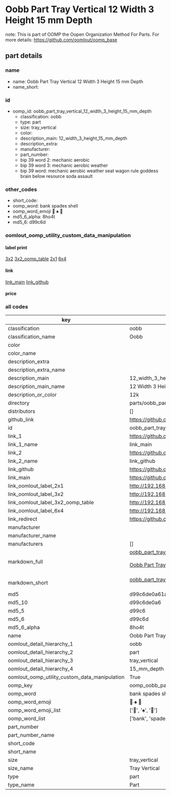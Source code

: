 # Oobb Part Tray Vertical 12 Width 3 Height 15 mm Depth  

note: This is part of OOMP the Oopen Organization Method For Parts. For more details: https://github.com/oomlout/oomp_base

##  part details
  







### name
* name: Oobb Part Tray Vertical 12 Width 3 Height 15 mm Depth
* name_short: 
### id
* oomp_id: oobb_part_tray_vertical_12_width_3_height_15_mm_depth
  * classification: oobb
  * type: part
  * size: tray_vertical
  * color: 
  * description_main: 12_width_3_height_15_mm_depth
  * description_extra: 
  * manufacturer: 
  * part_number: 
  * bip 39 word 2: mechanic aerobic
  * bip 39 word 3: mechanic aerobic weather
  * bip 39 word: mechanic aerobic weather seat wagon rule goddess brain below resource soda assault

### other_codes
* short_code: 
* oomp_word: bank spades shell
* oomp_word_emoji :bank: :spades: :shell:
* md5_6_alpha: 8ho4t
* md5_6: d99c6d






### oomlout_oomp_utility_custom_data_manipulation
#### label print
[3x2](http://192.168.1.245:1112/?label=oomp%208ho4t)
[3x2_oomp_table](http://192.168.1.108:1112/?label=oomp%208ho4t)
[2x1](http://192.168.1.242:1112/?label=oomp%208ho4t)
[6x4](http://192.168.1.55:1112/?label=oomp%208ho4t)    

#### link

[link_main](https://github.com/oomlout/oomlout_oomp_version_1_messy/tree/main/parts/oobb_part_tray_vertical_12_width_3_height_15_mm_depth) [link_github](https://github.com/oomlout/oomlout_oomp_version_1_messy/tree/main/parts/oobb_part_tray_vertical_12_width_3_height_15_mm_depth)                             

#### price







### all codes 
| key | value |  
| --- | --- |  
| classification | oobb |  
| classification_name | Oobb |  
| color |  |  
| color_name |  |  
| description_extra |  |  
| description_extra_name |  |  
| description_main | 12_width_3_height_15_mm_depth |  
| description_main_name | 12 Width 3 Height 15 mm Depth |  
| description_or_color | 12k |  
| directory | parts/oobb_part_tray_vertical_12_width_3_height_15_mm_depth |  
| distributors | [] |  
| github_link | https://github.com/oomlout/oomlout_oomp_part_src/tree/main/parts/oobb_part_tray_vertical_12_width_3_height_15_mm_depth |  
| id | oobb_part_tray_vertical_12_width_3_height_15_mm_depth |  
| link_1 | https://github.com/oomlout/oomlout_oomp_version_1_messy/tree/main/parts/oobb_part_tray_vertical_12_width_3_height_15_mm_depth |  
| link_1_name | link_main |  
| link_2 | https://github.com/oomlout/oomlout_oomp_version_1_messy/tree/main/parts/oobb_part_tray_vertical_12_width_3_height_15_mm_depth |  
| link_2_name | link_github |  
| link_github | https://github.com/oomlout/oomlout_oomp_version_1_messy/tree/main/parts/oobb_part_tray_vertical_12_width_3_height_15_mm_depth |  
| link_main | https://github.com/oomlout/oomlout_oomp_version_1_messy/tree/main/parts/oobb_part_tray_vertical_12_width_3_height_15_mm_depth |  
| link_oomlout_label_2x1 | http://192.168.1.242:1112/?label=oomp%208ho4t |  
| link_oomlout_label_3x2 | http://192.168.1.245:1112/?label=oomp%208ho4t |  
| link_oomlout_label_3x2_oomp_table | http://192.168.1.108:1112/?label=oomp%208ho4t |  
| link_oomlout_label_6x4 | http://192.168.1.55:1112/?label=oomp%208ho4t |  
| link_redirect | https://github.com/oomlout/oomlout_oomp_version_1_messy/tree/main/parts/oobb_part_tray_vertical_12_width_3_height_15_mm_depth |  
| manufacturer |  |  
| manufacturer_name |  |  
| manufacturers | [] |  
| markdown_full | [oobb_part_tray_vertical_12_width_3_height_15_mm_depth](none)<br>[](none)<br>[Oobb Part Tray Vertical 12 Width 3 Height 15 Mm Depth](none)<br><br> |  
| markdown_short | [oobb_part_tray_vertical_12_width_3_height_15_mm_depth](none)<br><br> |  
| md5 | d99c6de0a61aec86f4fb2c25f1410c51 |  
| md5_10 | d99c6de0a6 |  
| md5_5 | d99c6 |  
| md5_6 | d99c6d |  
| md5_6_alpha | 8ho4t |  
| name | Oobb Part Tray Vertical 12 Width 3 Height 15 mm Depth |  
| oomlout_detail_hierarchy_1 | oobb |  
| oomlout_detail_hierarchy_2 | part |  
| oomlout_detail_hierarchy_3 | tray_vertical |  
| oomlout_detail_hierarchy_4 | 15_mm_depth |  
| oomlout_oomp_utility_custom_data_manipulation | True |  
| oomp_key | oomp_oobb_part_tray_vertical_12_width_3_height_15_mm_depth |  
| oomp_word | bank spades shell |  
| oomp_word_emoji | :bank: :spades: :shell: |  
| oomp_word_emoji_list | [':bank:', ':spades:', ':shell:'] |  
| oomp_word_list | ['bank', 'spades', 'shell'] |  
| part_number |  |  
| part_number_name |  |  
| short_code |  |  
| short_name |  |  
| size | tray_vertical |  
| size_name | Tray Vertical |  
| type | part |  
| type_name | Part |  
